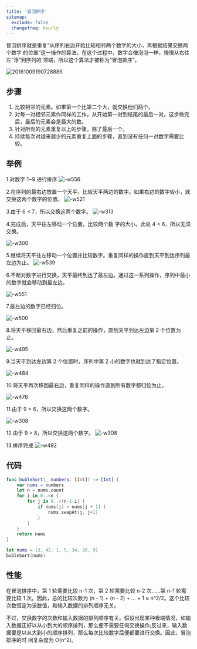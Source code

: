 ```yaml
---
title: '冒泡排序'
sitemap:
  exclude: false
  changefreq: hourly
---
```


冒泡排序就是重复“从序列右边开始比较相邻两个数字的大小，再根据结果交换两个数字 的位置”这一操作的算法。在这个过程中，数字会像泡泡一样，慢慢从右往左“浮”到序列的 顶端，所以这个算法才被称为“冒泡排序”。

![20161009190728886](http://blog.loveli.site/20161009190728886.gif)

## 步骤

1. 比较相邻的元素。如果第一个比第二个大，就交换他们两个。
2. 对每一对相邻元素作同样的工作，从开始第一对到结尾的最后一对。这步做完后，最后的元素会是最大的数。
3. 针对所有的元素重复以上的步骤，除了最后一个。
4. 持续每次对越来越少的元素重复上面的步骤，直到没有任何一对数字需要比较。

## 举例

1.对数字 1~9 进行排序
![-w556](http://blog.loveli.site/2020-08-13-15973299080013.png)

2.在序列的最右边放置一个天平，比较天平两边的数字。如果右边的数字较小，就交换这两个数字的位置。
![-w521](http://blog.loveli.site/2020-08-13-15973299739169.png)

3.由于 6 < 7，所以交换这两个数字。
![-w313](http://blog.loveli.site/2020-08-13-15973300049311.png)

4.完成后，天平往左移动一个位置，比较两个数 字的大小。此处 4 < 6，所以无须交换。

![-w300](http://blog.loveli.site/2020-08-13-15973300294232.png)

5.继续将天平往左移动一个位置并比较数字。重复同样的操作直到天平到达序列最左边为止。
![-w539](http://blog.loveli.site/2020-08-13-15973300616706.png)

6.不断对数字进行交换，天平最终到达了最左边。通过这一系列操作，序列中最小的数字就会移动到最左边。

![-w551](http://blog.loveli.site/2020-08-13-15973301035635.png)

7.最左边的数字已经归位。

![-w500](http://blog.loveli.site/2020-08-13-15973301409192.png)

8.将天平移回最右边，然后重复之前的操作，直到天平到达左边第 2 个位置为止。

![-w495](http://blog.loveli.site/2020-08-13-15973301718336.png)

9.当天平到达左边第 2 个位置时，序列中第 2 小的数字也就到达了指定位置。

![-w484](http://blog.loveli.site/2020-08-13-15973302119128.png)

10.将天平再次移回最右边，重复同样的操作直到所有数字都归位为止。

![-w476](http://blog.loveli.site/2020-08-13-15973302447126.png)

11.由于 9 > 6，所以交换这两个数字。

![-w308](http://blog.loveli.site/2020-08-13-15973302742671.png)

12.由于 9 > 8，所以交换这两个数字。
![-w308](http://blog.loveli.site/2020-08-13-15973303008769.png)

13.排序完成
![-w492](http://blog.loveli.site/2020-08-13-15973303294906.png)



## 代码

```swift
func bubleSort(_ numbers: [Int]) -> [Int] {
    var nums = numbers
    let n = nums.count
    for i in 0..<n {
        for j in 0..<(n-1-i) {
            if nums[j] > nums[j + 1] {
                nums.swapAt(j, j+1)
            }
        }
    }
    return nums
}

let nums = [3, 42, 1, 5, 34, 20, 9]
bubleSort(nums)
```

## 性能

在冒泡排序中，第 1 轮需要比较 n-1 次，第 2 轮需要比较 n-2 次......第 n-1 轮需要比较 1 次。因此，总的比较次数为 (n - 1) + (n - 2) + ... + 1 ≈ n^2/2。这个比较次数恒定为该数值，和输入数据的排列顺序无关。

不过，交换数字的次数和输入数据的排列顺序有关。假设出现某种极端情况，如输入数据正好以从小到大的顺序排列，那么便不需要任何交换操作;反过来，输入数据要是以从大到小的顺序排列，那么每次比较数字后便都要进行交换。因此，冒泡排序的时 间复杂度为 O(n^2)。
